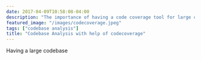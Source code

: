 ```yaml
---
date: 2017-04-09T10:58:08-04:00
description: "The importance of having a code coverage tool for large codebases"
featured_image: "/images/codecoverage.jpeg"
tags: ["codebase analysis"]
title: "Codebase Analysis with help of codecoverage"
---
```


Having a large codebase 

